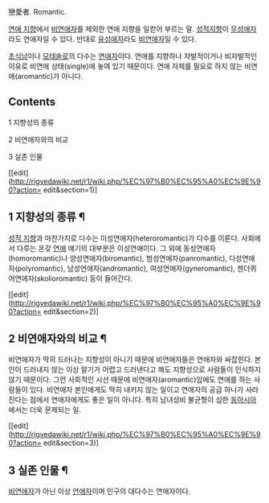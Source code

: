 戀愛者. Romantic.

[연애 지향](%EC%97%B0%EC%95%A0%20%EC%A7%80%ED%96%A5.md)에서
[비연애자](%EB%B9%84%EC%97%B0%EC%95%A0%EC%9E%90.md)를 제외한 연애 지향을 일컫어 부르는 말. [성적지향](%EC%84%B1%EC%A0%81%20%EC%A7%80%ED%96%A5.md)이
[무성애자](%EB%AC%B4%EC%84%B1%EC%95%A0%EC%9E%90.md)라도 연애자일 수 있다. 반대로
[유성애자](%EC%9C%A0%EC%84%B1%EC%95%A0%EC%9E%90.md)라도
[비연애자](%EB%B9%84%EC%97%B0%EC%95%A0%EC%9E%90.md)일 수 있다.

[초식남](%EC%B4%88%EC%8B%9D%EB%82%A8.md)이나
[모태솔로](%EB%AA%A8%ED%83%9C%EC%86%94%EB%A1%9C.md)의 다수는
[연애자](%EC%97%B0%EC%95%A0%EC%9E%90.md)이다. 연애를 지향하나 자발적이거나 비자발적인 이유로 비연애
상태(single)에 놓여 있기 때문이다. 연애 자체를 필요로 하지 않는 비연애(aromantic)가 아니다.

## Contents

    

1 지향성의 종류

2 비연애자와의 비교

3 실존 인물

[[edit](http://rigvedawiki.net/r1/wiki.php/%EC%97%B0%EC%95%A0%EC%9E%90?action=
edit&section=1)]

## 1 지향성의 종류 ¶

[성적 지향](%EC%84%B1%EC%A0%81%20%EC%A7%80%ED%96%A5.md)과 마찬가지로 다수는
이성연애자(heteroromantic)가 다수를 이룬다. 사회에서 다루는 온갖 [연애](%EC%97%B0%EC%95%A0.md) 얘기의
대부분은 이성연애이다. 그 외에 동성연애자(homoromantic)나 양성연애자(biromantic), 범성연애자(panromantic),
다성연애자(polyromantic), 남성연애자(andromantic), 여성연애자(gyneromantic),
젠더퀴어연애자(skolioromantic) 등이 들어간다.

[[edit](http://rigvedawiki.net/r1/wiki.php/%EC%97%B0%EC%95%A0%EC%9E%90?action=
edit&section=2)]

## 2 비연애자와의 비교 ¶

비연애자가 딱히 드러나는 지향성이 아니기 때문에 비연애자들은 연애자와 싸잡힌다. 본인이 드러내지 않는 이상 알기가 어렵고 드러낸다고 해도
지향성으로 사람들이 인식하지 않기 때문이다. 그런 사회적인 시선 때문에 비연애자(aromantic)임에도 연애를 하는 사람들이 있다.
비연애자 본인에게도 딱히 내키지 않는 일이고 연애자의 공급 하나가 사라진다는 점에서 연애자에게도 좋은 일이 아니다. 특히 남녀성비 불균형이
심한 [동아시아](%EB%8F%99%EC%95%84%EC%8B%9C%EC%95%84.md)에서는 더욱 문제되는 일.

[[edit](http://rigvedawiki.net/r1/wiki.php/%EC%97%B0%EC%95%A0%EC%9E%90?action=
edit&section=3)]

## 3 실존 인물 ¶

[비연애자](%EB%B9%84%EC%97%B0%EC%95%A0%EC%9E%90.md)가 아닌 이상
[연애자](%EC%97%B0%EC%95%A0%EC%9E%90.md)이며 인구의 대다수는 연애자이다.

